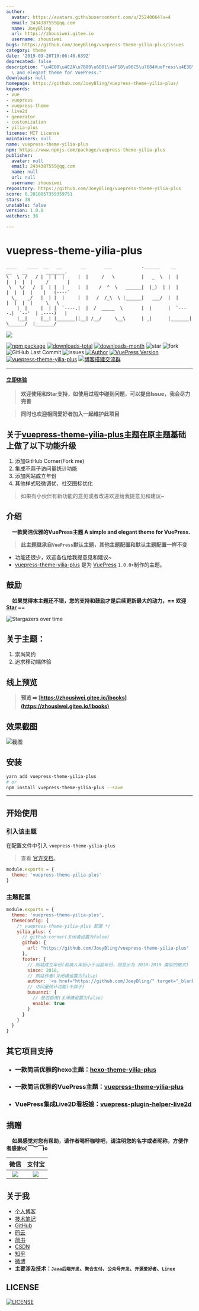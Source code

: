 ```yaml
---
author:
  avatar: https://avatars.githubusercontent.com/u/25240064?v=4
  email: 2434387555@qq.com
  name: JoeyBling
  url: https://zhousiwei.gitee.io
  username: zhousiwei
bugs: https://github.com/JoeyBling/vuepress-theme-yilia-plus/issues
category: theme
date: '2019-09-20T10:06:40.639Z'
deprecated: false
description: "\u4E00\u4E2A\u7B80\u6D01\u4F18\u96C5\u7684VuePress\u4E3B\u9898 A simple\
  \ and elegant theme for VuePress."
downloads: null
homepage: https://github.com/JoeyBling/vuepress-theme-yilia-plus/
keywords:
- vue
- vuepress
- vuepress-theme
- live2d
- generator
- customization
- yilia-plus
license: MIT License
maintainers: null
name: vuepress-theme-yilia-plus
npm: https://www.npmjs.com/package/vuepress-theme-yilia-plus
publisher:
  avatar: null
  email: 2434387555@qq.com
  name: null
  url: null
  username: zhousiwei
repository: https://github.com/JoeyBling/vuepress-theme-yilia-plus
score: 0.2810857359359751
stars: 38
unstable: false
version: 1.0.0
watchers: 38

---
```


# vuepress-theme-yilia-plus

```
____    ____  __   __       __       ___           .______    __       __    __       _______.
\   \  /   / |  | |  |     |  |     /   \          |   _  \  |  |     |  |  |  |     /       |
 \   \/   /  |  | |  |     |  |    /  ^  \   ______|  |_)  | |  |     |  |  |  |    |   (----`
  \_    _/   |  | |  |     |  |   /  /_\  \ |______|   ___/  |  |     |  |  |  |     \   \
    |  |     |  | |  `----.|  |  /  _____  \       |  |      |  `----.|  `--'  | .----)   |
    |__|     |__| |_______||__| /__/     \__\      | _|      |_______| \______/  |_______/
```


![](https://nodei.co/npm/vuepress-theme-yilia-plus.png?downloads=true&downloadRank=true&stars=true)

[![npm package](https://img.shields.io/npm/v/vuepress-theme-yilia-plus.svg?label=vuepress-theme-yilia-plus)](https://www.npmjs.com/package/vuepress-theme-yilia-plus)
[![downloads-total](https://img.shields.io/npm/dt/vuepress-theme-yilia-plus.svg)](https://www.npmjs.com/package/vuepress-theme-yilia-plus)
[![downloads-month](https://img.shields.io/npm/dm/vuepress-theme-yilia-plus.svg)](https://www.npmjs.com/package/vuepress-theme-yilia-plus)
![star](https://img.shields.io/github/stars/JoeyBling/vuepress-theme-yilia-plus "star")
![fork](https://img.shields.io/github/forks/JoeyBling/vuepress-theme-yilia-plus "fork")
![GitHub Last Commit](https://img.shields.io/github/last-commit/JoeyBling/vuepress-theme-yilia-plus.svg?label=commits "GitHub Last Commit")
![issues](https://img.shields.io/github/issues/JoeyBling/vuepress-theme-yilia-plus "issues")
[![Author](https://img.shields.io/badge/Author-JoeyBling-red.svg "Author")](https://zhousiwei.gitee.io "Author")
[![VuePress Version](https://img.shields.io/badge/VuePress-%3E%3D%201.0.0-blue.svg)](https://v1.vuepress.vuejs.org/zh/)
[![vuepress-theme-yilia-plus](https://img.shields.io/badge/Theme-Yilia_Plus-red.svg "vuepress-theme-yilia-plus")](https://github.com/JoeyBling/vuepress-theme-yilia-plus)
[![博客搭建交流群](https://img.shields.io/badge/QQ群-422625065-red.svg "博客搭建交流群")](https://jq.qq.com/?_wv=1027&k=58Ypj9z "博客搭建交流群")

------------------

#### [立即体验](#开始使用)

> **欢迎使用和Star支持，如使用过程中碰到问题，可以提出Issue，我会尽力完善**

> **同时也欢迎相同爱好者加入一起维护此项目**

## 关于[vuepress-theme-yilia-plus](https://github.com/JoeyBling/vuepress-theme-yilia-plus)主题在原主题基础上做了以下功能升级
1. 添加GitHub Corner(Fork me)
2. 集成不蒜子访问量统计功能
3. 添加网站成立年份
4. 其他样式轻微调优、社交图标优化

> 如果有小伙伴有新功能的意见或者改进欢迎给我提意见和建议~


## 介绍
&#160;&#160;&#160;&#160;**一款简洁优雅的VuePress主题 A simple and elegant theme for VuePress.**
> **此主题继承自`VuePress`默认主题，其他主题配置和默认主题配置一样不变**

- 功能还很少，欢迎各位给我提意见和建议~
- [vuepress-theme-yilia-plus](https://github.com/JoeyBling/vuepress-theme-yilia-plus) 是为 [VuePress](https://v1.vuepress.vuejs.org/zh/) `1.0.0+`制作的主题。

## 鼓励

&#160;&#160;&#160;&#160;**如果觉得本主题还不错，您的支持和鼓励才是后续更新最大的动力，== 欢迎 [Star](https://github.com/JoeyBling/vuepress-theme-yilia-plus/stargazers) ==**

![Stargazers over time](https://starchart.cc/JoeyBling/vuepress-theme-yilia-plus.svg)

## 关于主题：
1. 崇尚简约
2. 追求移动端体验

## 线上预览

> **预览 ➡️ [https://zhousiwei.gitee.io/ibooks](https://zhousiwei.gitee.io/ibooks)**

## 效果截图

![截图](./examples/images/web_mini.png)


## 安装

```bash
yarn add vuepress-theme-yilia-plus
# or
npm install vuepress-theme-yilia-plus --save
```

------------

## 开始使用
### 引入该主题
在配置文件中引入 `vuepress-theme-yilia-plus`

> 查看 [官方文档](https://v1.vuepress.vuejs.org/zh/theme/using-a-theme.html)。

```javascript
module.exports = {
  theme: 'vuepress-theme-yilia-plus'
}
```

### 主题配置

```javascript
module.exports = {
  theme: 'vuepress-theme-yilia-plus',
  themeConfig: {
    /* vuepress-theme-yilia-plus 配置 */
    yilia_plus: {
      // github-corner(关闭请设置为false)
      github: {
        url: "https://github.com/JoeyBling/vuepress-theme-yilia-plus"
      },
      footer: {
        // 网站成立年份(若填入年份小于当前年份，则显示为 2018-2019 类似的格式)
        since: 2018,
        // 网站作者(关闭请设置为false)
        author: '<a href="https://github.com/JoeyBling/" target="_blank">試毅-思伟</a>',
        // 访问量统计功能(不蒜子)
        busuanzi: {
          // 是否启用(关闭请设置为false)
          enable: true
        }
      }
    }
  }
}
```

## 其它项目支持

- ### 一款简洁优雅的hexo主题：[hexo-theme-yilia-plus](https://github.com/JoeyBling/hexo-theme-yilia-plus)
- ### 一款简洁优雅的VuePress主题：[vuepress-theme-yilia-plus](https://github.com/JoeyBling/vuepress-theme-yilia-plus)
- ### VuePress集成Live2D看板娘：[vuepress-plugin-helper-live2d](https://github.com/JoeyBling/vuepress-plugin-helper-live2d)

## 捐赠
&#160;&#160;&#160;&#160;**如果感觉对您有帮助，请作者喝杯咖啡吧，请注明您的名字或者昵称，方便作者感谢o(*￣︶￣*)o**

| 微信 | 支付宝 |
| :---: | :---: |
| ![](./examples/images/weixin.png) | ![](./examples/images/alipay.jpeg) |

## 关于我
- [个人博客](https://zhousiwei.gitee.io/)
- [技术笔记](https://zhousiwei.gitee.io/ibooks/)
- [GitHub](https://github.com/JoeyBling)
- [码云](https://gitee.com/zhousiwei)
- [简书](https://www.jianshu.com/u/02cbf31a043a)
- [CSDN](https://blog.csdn.net/qq_30930805)
- [知乎](https://www.zhihu.com/people/joeybling)
- [微博](http://weibo.com/jayinfo)
- **主要涉及技术：`Java后端开发`、`聚合支付`、`公众号开发`、`开源爱好者`、`Linux`**

## LICENSE
[![LICENSE](https://img.shields.io/github/license/JoeyBling/vuepress-theme-yilia-plus "LICENSE")](https://github.com/JoeyBling/vuepress-theme-yilia-plus/blob/master/LICENSE "LICENSE")

